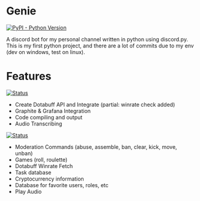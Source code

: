 # Genie
[![PyPI - Python Version](https://img.shields.io/pypi/pyversions/Django.svg)](https://github.com/complexitydev/DiscordGenesis)

A discord bot for my personal channel written in python using discord.py. This is my first python project, and there are a lot of commits due to my env (dev on windows, test on linux).

# Features

[![Status](https://img.shields.io/badge/status-in%20progress-red.svg)](https://github.com/complexitydev/DiscordGenesis)
* Create Dotabuff API and Integrate (partial: winrate check added)
* Graphite & Grafana Integration
* Code compiling and output
* Audio Transcribing

[![Status](https://img.shields.io/badge/status-completed-green.svg)](https://github.com/complexitydev/DiscordGenesis)
* Moderation Commands (abuse, assemble, ban, clear, kick, move, unban)
* Games (roll, roulette)
* Dotabuff Winrate Fetch
* Task database
* Cryptocurrency information
* Database for favorite users, roles, etc
* Play Audio

